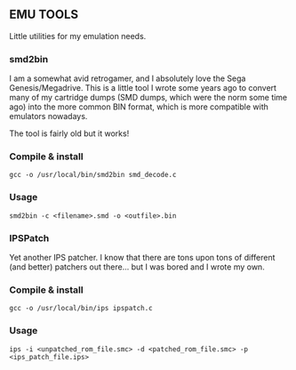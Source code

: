 ## EMU TOOLS

Little utilities for my emulation needs.

### smd2bin

I am a somewhat avid retrogamer, and I absolutely love the Sega Genesis/Megadrive. 
This is a little tool I wrote some years ago to convert many of my cartridge dumps (SMD dumps, which were the norm some time ago) into the more common BIN format, which is more compatible with emulators nowadays.

The tool is fairly old but it works!

### Compile & install

    gcc -o /usr/local/bin/smd2bin smd_decode.c

### Usage

    smd2bin -c <filename>.smd -o <outfile>.bin

### IPSPatch

Yet another IPS patcher. I know that there are tons upon tons of different (and better) patchers out there... but I was bored and I wrote my own.

### Compile & install

    gcc -o /usr/local/bin/ips ipspatch.c

### Usage

    ips -i <unpatched_rom_file.smc> -d <patched_rom_file.smc> -p <ips_patch_file.ips>
